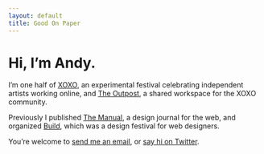 ```yaml
---
layout: default
title: Good On Paper
---
```


# Hi, I’m Andy. 

I’m one half of [XOXO](https://xoxofest.com), an experimental festival celebrating independent artists working online, and [The Outpost](https://outpostpdx.com), a shared workspace for the XOXO community.

Previously I published [The Manual](https://themanual.org), a design journal for the web, and organized [Build](http://buildconf.com), which was a design festival for web designers.

You’re welcome to [send me an email](mailto:andy@goodonpaper.com), or [say hi on Twitter](https://twitter.com/andymcmillan).

